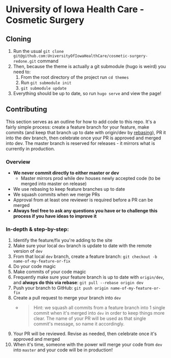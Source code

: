 # University of Iowa Health Care - Cosmetic Surgery

## Cloning
1) Run the usual `git clone git@github.com:UniversityOfIowaHealthCare/cosmetic-surgery-redone.git` command
2) Then, because the theme is actually a git submodule (hugo is weird) you need to:
    1) From the root directory of the project run `cd themes`
    2) Run `git submodule init`
    3) `git submodule update`
3) Everything should be up to date, so run `hugo serve` and view the page!   

## Contributing
This section serves as an outline for how to add code to this repo. It's a fairly simple process: create a feature branch for your feature, make commits (and keep that branch up to date with origin/dev by [rebasing](https://git-scm.com/docs/git-rebase)), PR it into the dev branch, then celebrate once your PR is approved and merged into dev. The master branch is reserved for releases - it mirrors what is currently in production. 

### Overview
* **We never commit directly to either master or dev**
    * Master mirrors prod while dev houses newly accepted code (to be merged into master on release)
* We use rebasing to keep feature branches up to date
* We squash commits when we merge PRs
* Approval from at least one reviewer is required before a PR can be merged
* **Always feel free to ask any questions you have or to challenge this process if you have ideas to improve it**


### In-depth & step-by-step:
1) Identify the feature/fix you're adding to the site
2) Make sure your local `dev` branch is update to date with the remote version of `dev`
3) From that local `dev` branch, create a feature branch: `git checkout -b name-of-my-feature-or-fix`
4) Do your code magic
5) Make commits of your code magic 
6) Frequently make sure your feature branch is up to date with `origin/dev`, and **always do this via rebase**: `git pull --rebase origin dev`
7) Push your branch to GitHub: `git push origin name-of-my-feature-or-fix`
8) Create a pull request to merge your branch into `dev`
    * > Hint: we squash all commits from a feature branch into 1 single commit when it's merged into `dev` in order to keep things more clear. The name of your PR will be used as that single commit's message, so name it accordingly.
9) Your PR will be reviewed. Revise as needed, then celebrate once it's approved and merged
10) When it's time, someone with the power will merge your code from `dev` into `master` and your code will be in production!
